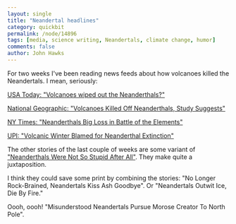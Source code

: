 ```yaml
---
layout: single 
title: "Neandertal headlines" 
category: quickbit
permalink: /node/14896
tags: [media, science writing, Neandertals, climate change, humor] 
comments: false 
author: John Hawks 
---
```




For two weeks I've been reading news feeds about how volcanoes killed the Neandertals. I mean, seriously: 

<a href="http://content.usatoday.com/communities/sciencefair/post/2010/09/volcanoes-neanderthals-extinct/1">USA Today: "Volcanoes wiped out the Neanderthals?"</a>

<a href="http://news.nationalgeographic.com/news/2010/01/100922-volcanoes-eruptions-neanderthals-science-volcanic-humans/">National Geographic: "Volcanoes Killed Off Neanderthals, Study Suggests"</a>

<a href="http://www.nytimes.com/2010/10/05/science/05obneanderthal.html">NY Times: "Neanderthals Big Loss in Battle of the Elements"</a>

<a href="http://www.sci-tech-today.com/story.xhtml?story_id=13000CWJXTBO">UPI: "Volcanic Winter Blamed for Neanderthal Extinction"</a>

The other stories of the last couple of weeks are some variant of <a href="http://news.softpedia.com/news/Neanderthals-Were-Not-So-Stupid-After-All-157512.shtml">"Neanderthals Were Not So Stupid After All"</a>. They make quite a juxtaposition. 

I think they could save some print by combining the stories: "No Longer Rock-Brained, Neandertals Kiss Ash Goodbye".  Or "Neandertals Outwit Ice, Die By Fire." 

Oooh, oooh! "Misunderstood Neandertals Pursue Morose Creator To North Pole". 


